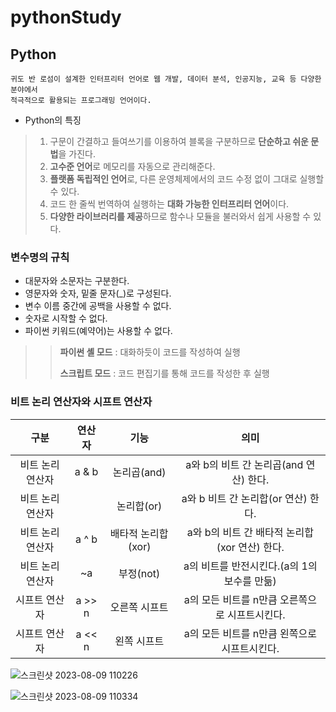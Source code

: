 # pythonStudy

## Python
```
귀도 반 로섬이 설계한 인터프리터 언어로 웹 개발, 데이터 분석, 인공지능, 교육 등 다양한 분야에서
적극적으로 활용되는 프로그래밍 언어이다.
```
* Python의 특징
> 1. 구문이 간결하고 들여쓰기를 이용하여 블록을 구분하므로 **단순하고 쉬운 문법**을 가진다.
> 2. **고수준 언어**로 메모리를 자동으로 관리해준다.
> 3. **플랫폼 독립적인 언어**로, 다른 운영체제에서의 코드 수정 없이 그대로 실행할 수 있다.
> 4. 코드 한 줄씩 번역하여 실행하는 **대화 가능한 인터프리터 언어**이다.
> 5. **다양한 라이브러리를 제공**하므로 함수나 모듈을 불러와서 쉽게 사용할 수 있다.

### 변수명의 규칙
* 대문자와 소문자는 구분한다.
* 영문자와 숫자, 밑줄 문자(_)로 구성된다.
* 변수 이름 중간에 공백을 사용할 수 없다.
* 숫자로 시작할 수 없다.
* 파이썬 키워드(예약어)는 사용할 수 없다.

>> **파이썬 셸 모드** : 대화하듯이 코드를 작성하여 실행
>> 
>> **스크립트 모드** : 코드 편집기를 통해 코드를 작성한 후 실행

### 비트 논리 연산자와 시프트 연산자
| 구분 | 연산자 | 기능 | 의미 |
|:----:|:------:|:----:|:------:|
|비트 논리 연산자 | a & b | 논리곱(and) | a와 b의 비트 간 논리곱(and 연산) 한다.|
|비트 논리 연산자 |  | 논리합(or) | a와 b 비트 간 논리합(or 연산) 한다.|
|비트 논리 연산자 | a ^ b | 배타적 논리합(xor) | a와 b의 비트 간 배타적 논리합(xor 연산) 한다.|
|비트 논리 연산자 | ~a | 부정(not) | a의 비트를 반전시킨다.(a의 1의 보수를 만듦) |
| 시프트 연산자 | a >> n | 오른쪽 시프트 | a의 모든 비트를 n만큼 오른쪽으로 시프트시킨다. |
| 시프트 연산자 | a << n | 왼쪽 시프트 | a의 모든 비트를 n만큼 왼쪽으로 시프트시킨다.|

![스크린샷 2023-08-09 110226](https://github.com/bckkingkkang/pythonStudy/assets/131218470/db7e6bb3-74c5-4875-b8d1-4fbe1564f065)

![스크린샷 2023-08-09 110334](https://github.com/bckkingkkang/pythonStudy/assets/131218470/cdb2eac9-b5ab-431f-b195-0167678b9dee)

